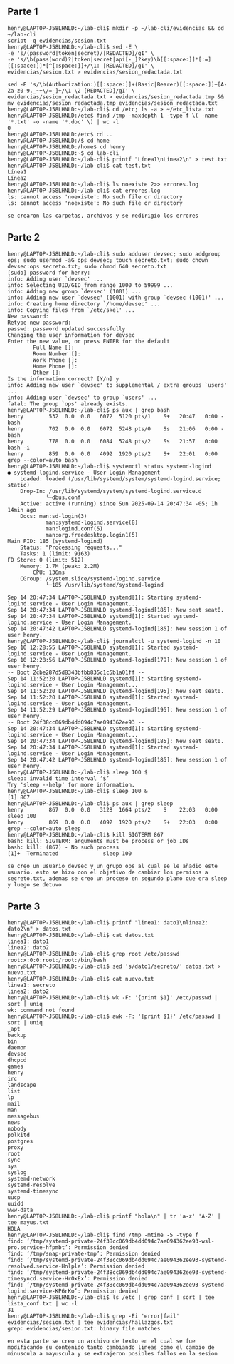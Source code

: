 ## Parte 1
    henry@LAPTOP-J58LHNLD:~/lab-cli$ mkdir -p ~/lab-cli/evidencias && cd ~/lab-cli
    script -q evidencias/sesion.txt
    henry@LAPTOP-J58LHNLD:~/lab-cli$ sed -E \
    -e 's/(password|token|secret)/[REDACTED]/gI' \
    -e 's/\b(pass(word)?|token|secret|api[-_]?key)\b[[:space:]]*[:=][[:space:]]*[^[:space:]]+/\1: [REDACTED]/gI' \
    evidencias/sesion.txt > evidencias/sesion_redactada.txt

    sed -E 's/\b(Authorization:)[[:space:]]+(Basic|Bearer)[[:space:]]+[A-Za-z0-9._~+\/=-]+/\1 \2 [REDACTED]/gI' \
    evidencias/sesion_redactada.txt > evidencias/sesion_redactada.tmp && mv evidencias/sesion_redactada.tmp evidencias/sesion_redactada.txt
    henry@LAPTOP-J58LHNLD:~/lab-cli$ cd /etc; ls -a > ~/etc_lista.txt
    henry@LAPTOP-J58LHNLD:/etc$ find /tmp -maxdepth 1 -type f \( -name '*.txt' -o -name '*.doc' \) | wc -l
    0
    henry@LAPTOP-J58LHNLD:/etc$ cd ..
    henry@LAPTOP-J58LHNLD:/$ cd home
    henry@LAPTOP-J58LHNLD:/home$ cd henry
    henry@LAPTOP-J58LHNLD:~$ cd lab-cli
    henry@LAPTOP-J58LHNLD:~/lab-cli$ printf "Línea1\nLínea2\n" > test.txt
    henry@LAPTOP-J58LHNLD:~/lab-cli$ cat test.txt
    Línea1
    Línea2
    henry@LAPTOP-J58LHNLD:~/lab-cli$ ls noexiste 2>> errores.log
    henry@LAPTOP-J58LHNLD:~/lab-cli$ cat errores.log
    ls: cannot access 'noexiste': No such file or directory
    ls: cannot access 'noexiste': No such file or directory

    se crearon las carpetas, archivos y se redirigio los errores 
## Parte 2
    henry@LAPTOP-J58LHNLD:~/lab-cli$ sudo adduser devsec; sudo addgroup ops; sudo usermod -aG ops devsec; touch secreto.txt; sudo chown devsec:ops secreto.txt; sudo chmod 640 secreto.txt
    [sudo] password for henry:
    info: Adding user `devsec' ...
    info: Selecting UID/GID from range 1000 to 59999 ...
    info: Adding new group `devsec' (1001) ...
    info: Adding new user `devsec' (1001) with group `devsec (1001)' ...
    info: Creating home directory `/home/devsec' ...
    info: Copying files from `/etc/skel' ...
    New password:
    Retype new password:
    passwd: password updated successfully
    Changing the user information for devsec
    Enter the new value, or press ENTER for the default
            Full Name []:
            Room Number []:
            Work Phone []:
            Home Phone []:
            Other []:
    Is the information correct? [Y/n] y
    info: Adding new user `devsec' to supplemental / extra groups `users' ...
    info: Adding user `devsec' to group `users' ...
    fatal: The group `ops' already exists.
    henry@LAPTOP-J58LHNLD:~/lab-cli$ ps aux | grep bash
    henry        532  0.0  0.0   6072  5120 pts/1    S+   20:47   0:00 -bash
    henry        702  0.0  0.0   6072  5248 pts/0    Ss   21:06   0:00 -bash
    henry        778  0.0  0.0   6084  5248 pts/2    Ss   21:57   0:00 bash -i
    henry        859  0.0  0.0   4092  1920 pts/2    S+   22:01   0:00 grep --color=auto bash
    henry@LAPTOP-J58LHNLD:~/lab-cli$ systemctl status systemd-logind
    ● systemd-logind.service - User Login Management
        Loaded: loaded (/usr/lib/systemd/system/systemd-logind.service; static)
        Drop-In: /usr/lib/systemd/system/systemd-logind.service.d
                └─dbus.conf
        Active: active (running) since Sun 2025-09-14 20:47:34 -05; 1h 14min ago
        Docs: man:sd-login(3)
                man:systemd-logind.service(8)
                man:logind.conf(5)
                man:org.freedesktop.login1(5)
    Main PID: 185 (systemd-logind)
        Status: "Processing requests..."
        Tasks: 1 (limit: 9163)
    FD Store: 0 (limit: 512)
        Memory: 1.7M (peak: 2.2M)
            CPU: 136ms
        CGroup: /system.slice/systemd-logind.service
                └─185 /usr/lib/systemd/systemd-logind

    Sep 14 20:47:34 LAPTOP-J58LHNLD systemd[1]: Starting systemd-logind.service - User Login Management...
    Sep 14 20:47:34 LAPTOP-J58LHNLD systemd-logind[185]: New seat seat0.
    Sep 14 20:47:34 LAPTOP-J58LHNLD systemd[1]: Started systemd-logind.service - User Login Management.
    Sep 14 20:47:42 LAPTOP-J58LHNLD systemd-logind[185]: New session 1 of user henry.
    henry@LAPTOP-J58LHNLD:~/lab-cli$ journalctl -u systemd-logind -n 10
    Sep 10 12:28:55 LAPTOP-J58LHNLD systemd[1]: Started systemd-logind.service - User Login Management.
    Sep 10 12:28:56 LAPTOP-J58LHNLD systemd-logind[179]: New session 1 of user henry.
    -- Boot 2cbe287d5d8343bfbb835c1c5b1a01ff --
    Sep 14 11:52:20 LAPTOP-J58LHNLD systemd[1]: Starting systemd-logind.service - User Login Management...
    Sep 14 11:52:20 LAPTOP-J58LHNLD systemd-logind[195]: New seat seat0.
    Sep 14 11:52:20 LAPTOP-J58LHNLD systemd[1]: Started systemd-logind.service - User Login Management.
    Sep 14 11:52:29 LAPTOP-J58LHNLD systemd-logind[195]: New session 1 of user henry.
    -- Boot 24f38cc069db4dd094c7ae094362ee93 --
    Sep 14 20:47:34 LAPTOP-J58LHNLD systemd[1]: Starting systemd-logind.service - User Login Management...
    Sep 14 20:47:34 LAPTOP-J58LHNLD systemd-logind[185]: New seat seat0.
    Sep 14 20:47:34 LAPTOP-J58LHNLD systemd[1]: Started systemd-logind.service - User Login Management.
    Sep 14 20:47:42 LAPTOP-J58LHNLD systemd-logind[185]: New session 1 of user henry.
    henry@LAPTOP-J58LHNLD:~/lab-cli$ sleep 100 $
    sleep: invalid time interval ‘$’
    Try 'sleep --help' for more information.
    henry@LAPTOP-J58LHNLD:~/lab-cli$ sleep 100 &
    [1] 867
    henry@LAPTOP-J58LHNLD:~/lab-cli$ ps aux | grep sleep
    henry        867  0.0  0.0   3128  1664 pts/2    S    22:03   0:00 sleep 100
    henry        869  0.0  0.0   4092  1920 pts/2    S+   22:03   0:00 grep --color=auto sleep
    henry@LAPTOP-J58LHNLD:~/lab-cli$ kill SIGTERM 867
    bash: kill: SIGTERM: arguments must be process or job IDs
    bash: kill: (867) - No such process
    [1]+  Terminated              sleep 100

    se creo un usuario devsec y un grupo ops al cual se le añadio este usuario. esto se hizo con el objetivo de cambiar los permisos a secreto.txt, ademas se creo un proceso en segundo plano que era sleep y luego se detuvo
## Parte 3

    henry@LAPTOP-J58LHNLD:~/lab-cli$ printf "linea1: dato1\nlinea2: dato2\n" > datos.txt
    henry@LAPTOP-J58LHNLD:~/lab-cli$ cat datos.txt
    linea1: dato1
    linea2: dato2
    henry@LAPTOP-J58LHNLD:~/lab-cli$ grep root /etc/passwd
    root:x:0:0:root:/root:/bin/bash
    henry@LAPTOP-J58LHNLD:~/lab-cli$ sed 's/dato1/secreto/' datos.txt > nuevo.txt
    henry@LAPTOP-J58LHNLD:~/lab-cli$ cat nuevo.txt
    linea1: secreto
    linea2: dato2
    henry@LAPTOP-J58LHNLD:~/lab-cli$ wk -F: '{print $1}' /etc/passwd | sort | uniq
    wk: command not found
    henry@LAPTOP-J58LHNLD:~/lab-cli$ awk -F: '{print $1}' /etc/passwd | sort | uniq
    _apt
    backup
    bin
    daemon
    devsec
    dhcpcd
    games
    henry
    irc
    landscape
    list
    lp
    mail
    man
    messagebus
    news
    nobody
    polkitd
    postgres
    proxy
    root
    sync
    sys
    syslog
    systemd-network
    systemd-resolve
    systemd-timesync
    uucp
    uuidd
    www-data
    henry@LAPTOP-J58LHNLD:~/lab-cli$ printf "hola\n" | tr 'a-z' 'A-Z' | tee mayus.txt
    HOLA
    henry@LAPTOP-J58LHNLD:~/lab-cli$ find /tmp -mtime -5 -type f
    find: ‘/tmp/systemd-private-24f38cc069db4dd094c7ae094362ee93-wsl-pro.service-hfpmbt’: Permission denied
    find: ‘/tmp/snap-private-tmp’: Permission denied
    find: ‘/tmp/systemd-private-24f38cc069db4dd094c7ae094362ee93-systemd-resolved.service-Hnlple’: Permission denied
    find: ‘/tmp/systemd-private-24f38cc069db4dd094c7ae094362ee93-systemd-timesyncd.service-HrOxEx’: Permission denied
    find: ‘/tmp/systemd-private-24f38cc069db4dd094c7ae094362ee93-systemd-logind.service-KP6rKo’: Permission denied
    henry@LAPTOP-J58LHNLD:~/lab-cli$ ls /etc | grep conf | sort | tee lista_conf.txt | wc -l
    31
    henry@LAPTOP-J58LHNLD:~/lab-cli$ grep -Ei 'error|fail' evidencias/sesion.txt | tee evidencias/hallazgos.txt
    grep: evidencias/sesion.txt: binary file matches

    en esta parte se creo un archivo de texto en el cual se fue modificando su contenido tanto cambiando lineas como el cambio de minuscula a mayuscula y se extrajeron posibles fallos en la sesion